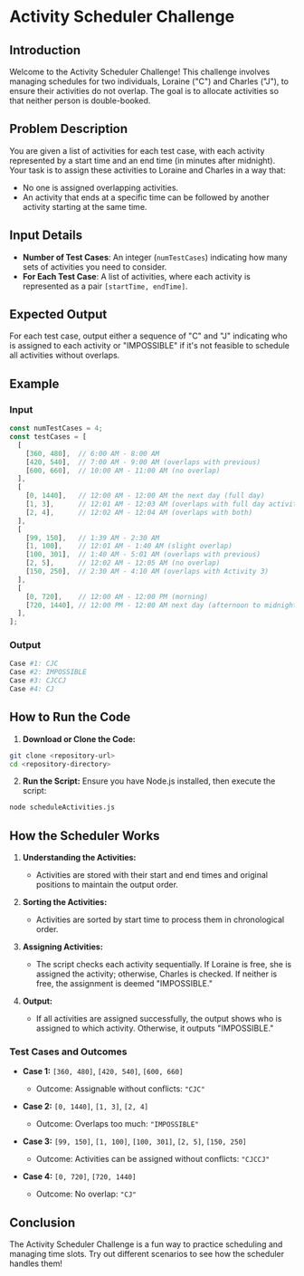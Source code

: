 # Activity Scheduler Challenge

## Introduction

Welcome to the Activity Scheduler Challenge! This challenge involves managing schedules for two individuals, Loraine ("C") and Charles ("J"), to ensure their activities do not overlap. The goal is to allocate activities so that neither person is double-booked.

## Problem Description

You are given a list of activities for each test case, with each activity represented by a start time and an end time (in minutes after midnight). Your task is to assign these activities to Loraine and Charles in a way that:

- No one is assigned overlapping activities.
- An activity that ends at a specific time can be followed by another activity starting at the same time.

## Input Details

- **Number of Test Cases**: An integer (`numTestCases`) indicating how many sets of activities you need to consider.
- **For Each Test Case**: A list of activities, where each activity is represented as a pair `[startTime, endTime]`.

## Expected Output

For each test case, output either a sequence of "C" and "J" indicating who is assigned to each activity or "IMPOSSIBLE" if it's not feasible to schedule all activities without overlaps.

## Example

### Input

```javascript
const numTestCases = 4;
const testCases = [
  [
    [360, 480],  // 6:00 AM - 8:00 AM
    [420, 540],  // 7:00 AM - 9:00 AM (overlaps with previous)
    [600, 660],  // 10:00 AM - 11:00 AM (no overlap)
  ],
  [
    [0, 1440],   // 12:00 AM - 12:00 AM the next day (full day)
    [1, 3],      // 12:01 AM - 12:03 AM (overlaps with full day activity)
    [2, 4],      // 12:02 AM - 12:04 AM (overlaps with both)
  ],
  [
    [99, 150],   // 1:39 AM - 2:30 AM
    [1, 100],    // 12:01 AM - 1:40 AM (slight overlap)
    [100, 301],  // 1:40 AM - 5:01 AM (overlaps with previous)
    [2, 5],      // 12:02 AM - 12:05 AM (no overlap)
    [150, 250],  // 2:30 AM - 4:10 AM (overlaps with Activity 3)
  ],
  [
    [0, 720],    // 12:00 AM - 12:00 PM (morning)
    [720, 1440], // 12:00 PM - 12:00 AM next day (afternoon to midnight)
  ],
];
```


### Output

```bash
Case #1: CJC
Case #2: IMPOSSIBLE
Case #3: CJCCJ
Case #4: CJ
```

## How to Run the Code

1. **Download or Clone the Code:**
```bash
git clone <repository-url>
cd <repository-directory>
```

2. **Run the Script:** Ensure you have Node.js installed, then execute the script:
```bash
node scheduleActivities.js
```

## How the Scheduler Works

1. **Understanding the Activities:**
   - Activities are stored with their start and end times and original positions to maintain the output order.

2. **Sorting the Activities:**
   - Activities are sorted by start time to process them in chronological order.

3. **Assigning Activities:**
   - The script checks each activity sequentially. If Loraine is free, she is assigned the activity; otherwise, Charles is checked. If neither is free, the assignment is deemed "IMPOSSIBLE."

4. **Output:**
   - If all activities are assigned successfully, the output shows who is assigned to which activity. Otherwise, it outputs "IMPOSSIBLE."

### Test Cases and Outcomes

  - **Case 1:** `[360, 480]`, `[420, 540]`, `[600, 660]`

      - Outcome: Assignable without conflicts: `"CJC"`

  - **Case 2:** `[0, 1440]`, `[1, 3]`, `[2, 4]`

      - Outcome: Overlaps too much: `"IMPOSSIBLE"`

  - **Case 3:** `[99, 150]`, `[1, 100]`, `[100, 301]`, `[2, 5]`, `[150, 250]`

      - Outcome: Activities can be assigned without conflicts: `"CJCCJ"`

  - **Case 4:** `[0, 720]`, `[720, 1440]`

      - Outcome: No overlap: `"CJ"`

## Conclusion

The Activity Scheduler Challenge is a fun way to practice scheduling and managing time slots. Try out different scenarios to see how the scheduler handles them!

